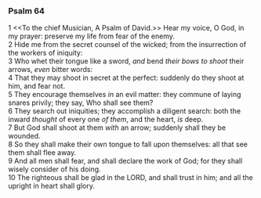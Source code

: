### Psalm 64

1 <<To the chief Musician, A Psalm of David.>> Hear my voice, O God, in my prayer: preserve my life from fear of the enemy.  
2 Hide me from the secret counsel of the wicked; from the insurrection of the workers of iniquity:  
3 Who whet their tongue like a sword, *and* bend *their bows to shoot* their arrows, *even* bitter words:  
4 That they may shoot in secret at the perfect: suddenly do they shoot at him, and fear not.  
5 They encourage themselves *in* an evil matter: they commune of laying snares privily; they say, Who shall see them?  
6 They search out iniquities; they accomplish a diligent search: both the inward *thought* of every one *of them*, and the heart, *is* deep.  
7 But God shall shoot at them *with* an arrow; suddenly shall they be wounded.  
8 So they shall make their own tongue to fall upon themselves: all that see them shall flee away.  
9 And all men shall fear, and shall declare the work of God; for they shall wisely consider of his doing.  
10 The righteous shall be glad in the LORD, and shall trust in him; and all the upright in heart shall glory.  
